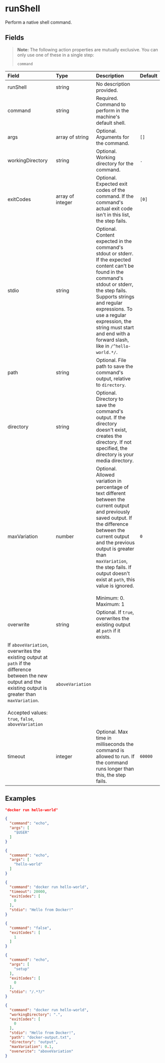 
# runShell

Perform a native shell command.

## Fields

> **Note:** The following action properties are mutually exclusive. You can only use one of these in a single step:
> 
> `command`

Field | Type | Description | Default
:-- | :-- | :-- | :--
runShell | string | No description provided. | 
command | string | Required. Command to perform in the machine's default shell. | 
args | array of string | Optional. Arguments for the command. | ``[]``
workingDirectory | string | Optional. Working directory for the command. | `.`
exitCodes | array of integer | Optional. Expected exit codes of the command. If the command's actual exit code isn't in this list, the step fails. | ``[0]``
stdio | string | Optional. Content expected in the command's stdout or stderr. If the expected content can't be found in the command's stdout or stderr, the step fails. Supports strings and regular expressions. To use a regular expression, the string must start and end with a forward slash, like in `/^hello-world.*/`. | 
path | string | Optional. File path to save the command's output, relative to `directory`. | 
directory | string | Optional. Directory to save the command's output. If the directory doesn't exist, creates the directory. If not specified, the directory is your media directory. | 
maxVariation | number | Optional. Allowed variation in percentage of text different between the current output and previously saved output. If the difference between the current output and the previous output is greater than `maxVariation`, the step fails. If output doesn't exist at `path`, this value is ignored.<br/><br/>Minimum: 0. Maximum: 1 | `0`
overwrite | string | Optional. If `true`, overwrites the existing output at `path` if it exists.
If `aboveVariation`, overwrites the existing output at `path` if the difference between the new output and the existing output is greater than `maxVariation`.<br/><br/>Accepted values: `true`, `false`, `aboveVariation` | `aboveVariation`
timeout | integer | Optional. Max time in milliseconds the command is allowed to run. If the command runs longer than this, the step fails. | `60000`

## Examples

```json
"docker run hello-world"
```

```json
{
  "command": "echo",
  "args": [
    "$USER"
  ]
}
```

```json
{
  "command": "echo",
  "args": [
    "hello-world"
  ]
}
```

```json
{
  "command": "docker run hello-world",
  "timeout": 20000,
  "exitCodes": [
    0
  ],
  "stdio": "Hello from Docker!"
}
```

```json
{
  "command": "false",
  "exitCodes": [
    1
  ]
}
```

```json
{
  "command": "echo",
  "args": [
    "setup"
  ],
  "exitCodes": [
    0
  ],
  "stdio": "/.*?/"
}
```

```json
{
  "command": "docker run hello-world",
  "workingDirectory": ".",
  "exitCodes": [
    0
  ],
  "stdio": "Hello from Docker!",
  "path": "docker-output.txt",
  "directory": "output",
  "maxVariation": 0.1,
  "overwrite": "aboveVariation"
}
```
